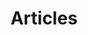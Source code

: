 ---
# Feel free to add content and custom Front Matter to this file.
# To modify the layout, see https://jekyllrb.com/docs/themes/#overriding-theme-defaults

layout: article-archive
title: "Articles"
canonical_url: 'https://adityarahmanda.github.io/en/articles'
translation_reference: en
permalink: en/articles
---